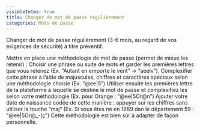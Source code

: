 ```yaml
---
visibleInCms: true
title: Changer de mot de passe régulièrement
categories: Mots de passe
---
```

Changer de mot de passe régulièrement (3-6 mois, au regard de vos exigences de sécurité) à titre préventif.  

Mettre en place une méthodologie de mot de passe (permet de mieux les retenir) : 
Choisir une phrase ou suite de mots et garder les premières lettres que vous retenez (Ex. “Autant en emporte le vent” → “aeelv”).
Complexifier cette phrase à l’aide de majuscules, chiffres et caractères spéciaux selon une méthodologie choisie (Ex. “@ee|5”)
Utiliser ensuite les premières lettre de la plateforme à laquelle se destine le mot de passe et complexifiez les selon votre méthodologie (Ex. pour Orange : “@ee|5Or@n”)
Ajouter votre date de naissance codée de cette manière : appuyer sur les chiffres sans utiliser la touche “maj” (Ex. Si vous êtes né en 1989 dan le département 59 : “@ee|5Or@_-(ç”)
Cette méthodologie est bien sûr à adapter de façon personnelle.